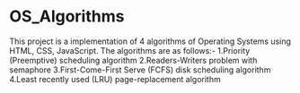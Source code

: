 # OS_Algorithms
This project is a implementation of 4 algorithms of Operating Systems using HTML, CSS, JavaScript. The algorithms are as follows:-
1.Priority (Preemptive) scheduling algorithm
2.Readers-Writers problem with semaphore
3.First-Come-First Serve (FCFS) disk scheduling algorithm
4.Least recently used (LRU) page-replacement algorithm
